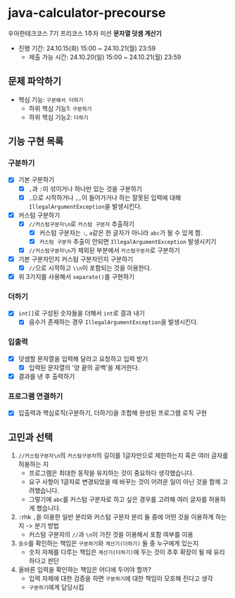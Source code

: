 # java-calculator-precourse

우아한테크코스 7기 프리코스 1주차 미션 **문자열 덧셈 계산기**

- 진행 기간: 24.10.15(화) 15:00 ~ 24.10.21(월) 23:59
    - 제출 가능 시간: 24.10.20(일) 15:00 ~ 24.10.21(월) 23:59

## 문제 파악하기

- 핵심 기능: `구분해서 더하기`
    - 하위 핵심 기능1: `구분하기`
    - 하위 핵심 기능2: `더하기`

## 기능 구현 목록

### 구분하기

- [x] 기본 구분하기
    - [x] `,`과 `:`이 섞이거나 하나만 있는 것을 구분하기
    - [x] `,`으로 시작하거나 `,,`이 들어가거나 하는 잘못된 입력에 대해 `IllegalArgumentException`을 발생시킨다.
- [x] 커스텀 구분하기
    - [x] `//커스텀구분자\n`로 `커스텀 구분자` 추출하기
        - [x] 커스텀 구분자는 `:`, `a`같은 한 글자가 아니라 `abc`가 될 수 있게 함.
        - [x] `커스텀 구분자` 추출이 안되면 `IllegalArgumentException` 발생시키기
    - [x] `//커스텀구분자\n`가 제외된 부분에서 `커스텀구분자`로 구분하기
- [x] 기본 구분자인지 커스텀 구분자인지 구분하기
    - [x] `//`으로 시작하고 `\\n`이 포함되는 것을 이용한다.
- [x] 위 3가지를 사용해서 `separate()`를 구현하기

### 더하기

-[x] `int[]`로 구성된 숫자들을 더해서 `int`로 결과 내기
    - [x] 음수가 존재하는 경우 `IllegalArgumentException`을 발생시킨다.

### 입출력

- [x] 덧셈할 문자열을 입력해 달라고 요청하고 입력 받기
    - [x] 입력된 문자열의 '양 끝의 공백'을 제거한다.
- [x] 결과를 낸 후 출력하기

### 프로그램 연결하기

- [x] 입출력과 핵심로직(구분하기, 더하기)을 조합해 완성된 프로그램 로직 구현

## 고민과 선택

1. `//커스텀구분자\n`의 `커스텀구분자`의 길이를 1글자만으로 제한하는지 혹은 여러 글자를 허용하는 지
    - 프로그램은 최대한 동작을 유지하는 것이 중요하다 생각했습니다.
    - 요구 사항이 1글자로 변경되었을 때 바꾸는 것이 어려운 일이 아닌 것을 함께 고려했습니다.
    - 그렇기에 `abc`를 커스텀 구분자로 하고 싶은 경우를 고려해 여러 글자를 허용하게 했습니다.
2. `:`rhk `,`을 이용한 일반 분리와 커스텀 구분자 분리 둘 중에 어떤 것을 이용하게 하는지 -> 분기 방법
    - 커스텀 구분자의 `//`과 `\n`이 가진 것을 이용해서 포함 여부를 이용
3. `음수`를 확인하는 책임은 `구분하기`와 `계산기(더하기)` 둘 중 누구에게 있는지
    - 숫자 자체를 다루는 책임은 `계산기(더하기)`에 두는 것이 추후 확장이 될 때 유리하다고 판단
4. 올바른 입력을 확인하는 책임은 어디에 두어야 할까?
    - 입력 자체에 대한 검증을 하면 `구분하기`에 대한 책임이 모호해 진다고 생각
    - `구분하기`에게 담당시킴